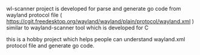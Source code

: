 wl-scanner project is developed for parse and generate go code from wayland protocol file 
( https://cgit.freedesktop.org/wayland/wayland/plain/protocol/wayland.xml )
similar to wayland-scanner tool which is developed for C

this is a hobby project which helps people can understand wayland.xml protocol file and generate go code.
